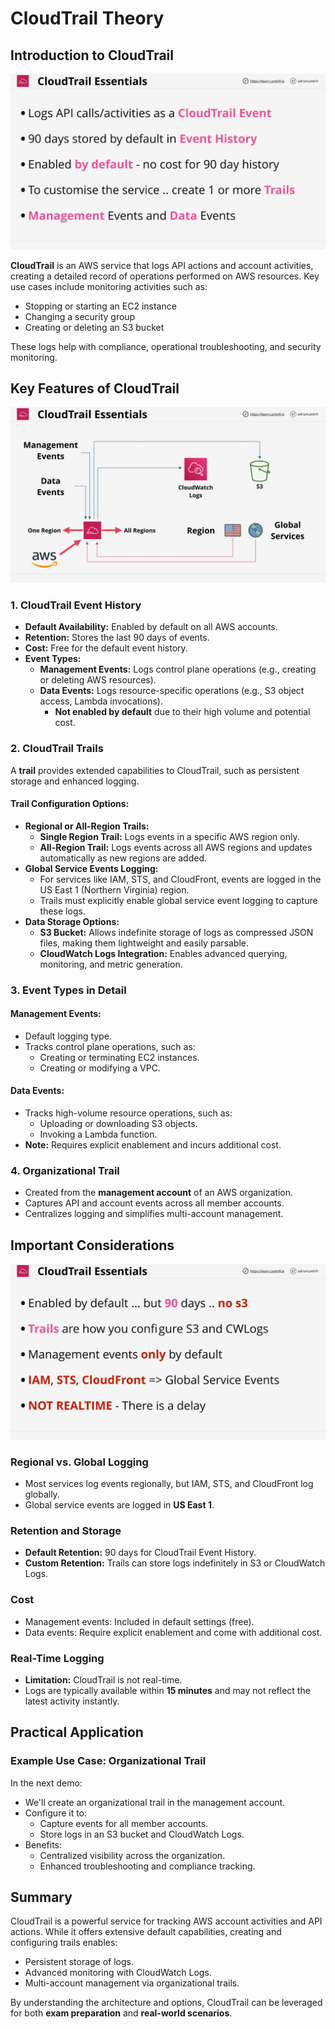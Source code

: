 # CloudTrail Theory

## Introduction to CloudTrail

![alt text](./Images/image-30.png)

**CloudTrail** is an AWS service that logs API actions and account activities, creating a detailed record of operations performed on AWS resources. Key use cases include monitoring activities such as:

- Stopping or starting an EC2 instance
- Changing a security group
- Creating or deleting an S3 bucket

These logs help with compliance, operational troubleshooting, and security monitoring.

## Key Features of CloudTrail

![alt text](./Images/image-31.png)

### 1. **CloudTrail Event History**

- **Default Availability:** Enabled by default on all AWS accounts.
- **Retention:** Stores the last 90 days of events.
- **Cost:** Free for the default event history.
- **Event Types:**
  - **Management Events:** Logs control plane operations (e.g., creating or deleting AWS resources).
  - **Data Events:** Logs resource-specific operations (e.g., S3 object access, Lambda invocations).
    - **Not enabled by default** due to their high volume and potential cost.

### 2. **CloudTrail Trails**

A **trail** provides extended capabilities to CloudTrail, such as persistent storage and enhanced logging.

#### Trail Configuration Options:

- **Regional or All-Region Trails:**
  - **Single Region Trail:** Logs events in a specific AWS region only.
  - **All-Region Trail:** Logs events across all AWS regions and updates automatically as new regions are added.
- **Global Service Events Logging:**
  - For services like IAM, STS, and CloudFront, events are logged in the US East 1 (Northern Virginia) region.
  - Trails must explicitly enable global service event logging to capture these logs.
- **Data Storage Options:**
  - **S3 Bucket:** Allows indefinite storage of logs as compressed JSON files, making them lightweight and easily parsable.
  - **CloudWatch Logs Integration:** Enables advanced querying, monitoring, and metric generation.

### 3. **Event Types in Detail**

#### **Management Events:**

- Default logging type.
- Tracks control plane operations, such as:
  - Creating or terminating EC2 instances.
  - Creating or modifying a VPC.

#### **Data Events:**

- Tracks high-volume resource operations, such as:
  - Uploading or downloading S3 objects.
  - Invoking a Lambda function.
- **Note:** Requires explicit enablement and incurs additional cost.

### 4. **Organizational Trail**

- Created from the **management account** of an AWS organization.
- Captures API and account events across all member accounts.
- Centralizes logging and simplifies multi-account management.

## Important Considerations

![alt text](./Images/image-32.png)

### **Regional vs. Global Logging**

- Most services log events regionally, but IAM, STS, and CloudFront log globally.
- Global service events are logged in **US East 1**.

### **Retention and Storage**

- **Default Retention:** 90 days for CloudTrail Event History.
- **Custom Retention:** Trails can store logs indefinitely in S3 or CloudWatch Logs.

### **Cost**

- Management events: Included in default settings (free).
- Data events: Require explicit enablement and come with additional cost.

### **Real-Time Logging**

- **Limitation:** CloudTrail is not real-time.
- Logs are typically available within **15 minutes** and may not reflect the latest activity instantly.

## Practical Application

### **Example Use Case: Organizational Trail**

In the next demo:

- We'll create an organizational trail in the management account.
- Configure it to:
  - Capture events for all member accounts.
  - Store logs in an S3 bucket and CloudWatch Logs.
- Benefits:
  - Centralized visibility across the organization.
  - Enhanced troubleshooting and compliance tracking.

## Summary

CloudTrail is a powerful service for tracking AWS account activities and API actions. While it offers extensive default capabilities, creating and configuring trails enables:

- Persistent storage of logs.
- Advanced monitoring with CloudWatch Logs.
- Multi-account management via organizational trails.

By understanding the architecture and options, CloudTrail can be leveraged for both **exam preparation** and **real-world scenarios**.
